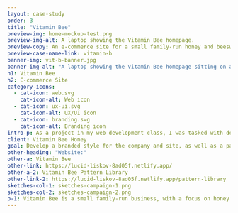 ```yaml
---
layout: case-study
order: 3
title: "Vitamin Bee"
preview-img: home-mockup-test.png
preview-img-alt: A laptop showing the Vitamin Bee homepage.
preview-copy: An e-commerce site for a small family-run honey and beeswax product business.
preview-case-name-link: vitamin-b
banner-img: vit-b-banner.jpg
banner-img-alt: "A laptop showing the Vitamin Bee homepage sitting on a coffee table, with a teacup, candle and white couch in the background."
h1: Vitamin Bee
h2: E-commerce Site
category-icons:
  - cat-icon: web.svg
    cat-icon-alt: Web icon
  - cat-icon: ux-ui.svg
    cat-icon-alt: UX/UI icon
  - cat-icon: branding.svg
    cat-icon-alt: Branding icon
intro-p: As a project in my web development class, I was tasked with designing and building an ecommerce site selling whatever I wished to. I invented a honey business because I was interested in the style of branding I could create to accompany it.
client: Vitamin Bee Honey
goal: Develop a branded style for the company and site, as well as a pattern library for the client to pull assets from. The designs should retain a whimsical vibe but be easy to navigate for users of various ages.
other-heading: "Website:"
other-a: Vitamin Bee
other-link: https://lucid-liskov-8ad05f.netlify.app/
other-a-2: Vitamin Bee Pattern Library
other-link-2: https://lucid-liskov-8ad05f.netlify.app/pattern-library
sketches-col-1: sketches-campaign-1.png
sketches-col-2: sketches-campaign-2.png
p-1: Vitamin Bee is a small family-run business, with a focus on honey and beeswax products. The design is pleasant and warm, with a limited colour palette so as to not distract or complicate the process of getting information, or finding the items desired for purchase.
---
```

